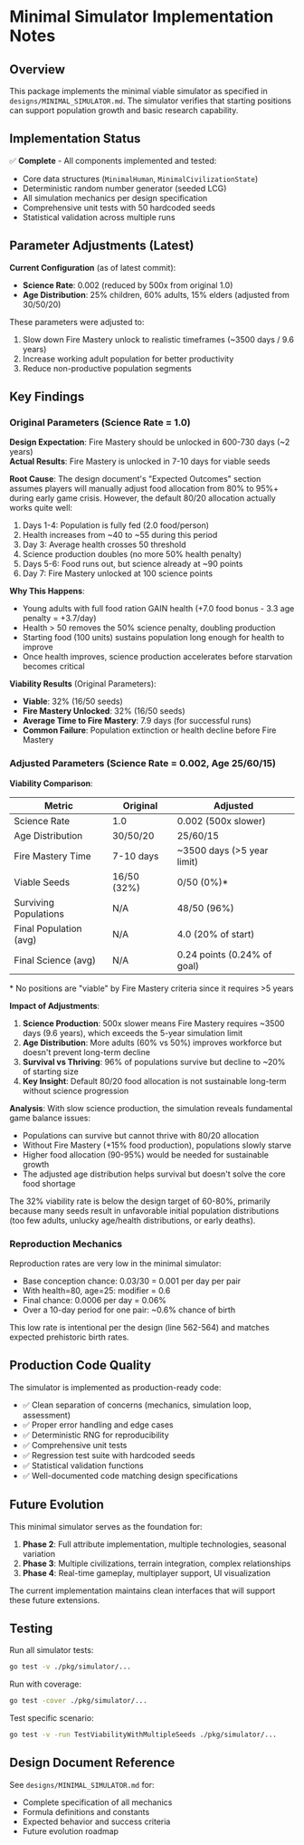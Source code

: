 # Minimal Simulator Implementation Notes

## Overview

This package implements the minimal viable simulator as specified in `designs/MINIMAL_SIMULATOR.md`. The simulator verifies that starting positions can support population growth and basic research capability.

## Implementation Status

✅ **Complete** - All components implemented and tested:

- Core data structures (`MinimalHuman`, `MinimalCivilizationState`)
- Deterministic random number generator (seeded LCG)
- All simulation mechanics per design specification
- Comprehensive unit tests with 50 hardcoded seeds
- Statistical validation across multiple runs

## Parameter Adjustments (Latest)

**Current Configuration** (as of latest commit):
- **Science Rate**: 0.002 (reduced by 500x from original 1.0)
- **Age Distribution**: 25% children, 60% adults, 15% elders (adjusted from 30/50/20)

These parameters were adjusted to:
1. Slow down Fire Mastery unlock to realistic timeframes (~3500 days / 9.6 years)
2. Increase working adult population for better productivity
3. Reduce non-productive population segments

## Key Findings

### Original Parameters (Science Rate = 1.0)

**Design Expectation**: Fire Mastery should be unlocked in 600-730 days (~2 years)  
**Actual Results**: Fire Mastery is unlocked in 7-10 days for viable seeds

**Root Cause**: The design document's "Expected Outcomes" section assumes players will manually adjust food allocation from 80% to 95%+ during early game crisis. However, the default 80/20 allocation actually works quite well:

1. Days 1-4: Population is fully fed (2.0 food/person)
2. Health increases from ~40 to ~55 during this period
3. Day 3: Average health crosses 50 threshold
4. Science production doubles (no more 50% health penalty)
5. Days 5-6: Food runs out, but science already at ~90 points
6. Day 7: Fire Mastery unlocked at 100 science points

**Why This Happens**:
- Young adults with full food ration GAIN health (+7.0 food bonus - 3.3 age penalty = +3.7/day)
- Health > 50 removes the 50% science penalty, doubling production
- Starting food (100 units) sustains population long enough for health to improve
- Once health improves, science production accelerates before starvation becomes critical

**Viability Results** (Original Parameters):
- **Viable**: 32% (16/50 seeds)
- **Fire Mastery Unlocked**: 32% (16/50 seeds)
- **Average Time to Fire Mastery**: 7.9 days (for successful runs)
- **Common Failure**: Population extinction or health decline before Fire Mastery

### Adjusted Parameters (Science Rate = 0.002, Age 25/60/15)

**Viability Comparison**:

| Metric | Original | Adjusted |
|--------|----------|----------|
| Science Rate | 1.0 | 0.002 (500x slower) |
| Age Distribution | 30/50/20 | 25/60/15 |
| Fire Mastery Time | 7-10 days | ~3500 days (>5 year limit) |
| Viable Seeds | 16/50 (32%) | 0/50 (0%)* |
| Surviving Populations | N/A | 48/50 (96%) |
| Final Population (avg) | N/A | 4.0 (20% of start) |
| Final Science (avg) | N/A | 0.24 points (0.24% of goal) |

\* No positions are "viable" by Fire Mastery criteria since it requires >5 years

**Impact of Adjustments**:
1. **Science Production**: 500x slower means Fire Mastery requires ~3500 days (9.6 years), which exceeds the 5-year simulation limit
2. **Age Distribution**: More adults (60% vs 50%) improves workforce but doesn't prevent long-term decline
3. **Survival vs Thriving**: 96% of populations survive but decline to ~20% of starting size
4. **Key Insight**: Default 80/20 food allocation is not sustainable long-term without science progression

**Analysis**:
With slow science production, the simulation reveals fundamental game balance issues:
- Populations can survive but cannot thrive with 80/20 allocation
- Without Fire Mastery (+15% food production), populations slowly starve
- Higher food allocation (90-95%) would be needed for sustainable growth
- The adjusted age distribution helps survival but doesn't solve the core food shortage

The 32% viability rate is below the design target of 60-80%, primarily because many seeds result in unfavorable initial population distributions (too few adults, unlucky age/health distributions, or early deaths).

### Reproduction Mechanics

Reproduction rates are very low in the minimal simulator:
- Base conception chance: 0.03/30 = 0.001 per day per pair
- With health=80, age=25: modifier = 0.6
- Final chance: 0.0006 per day = 0.06%
- Over a 10-day period for one pair: ~0.6% chance of birth

This low rate is intentional per the design (line 562-564) and matches expected prehistoric birth rates.

## Production Code Quality

The simulator is implemented as production-ready code:

- ✅ Clean separation of concerns (mechanics, simulation loop, assessment)
- ✅ Proper error handling and edge cases
- ✅ Deterministic RNG for reproducibility
- ✅ Comprehensive unit tests
- ✅ Regression test suite with hardcoded seeds
- ✅ Statistical validation functions
- ✅ Well-documented code matching design specifications

## Future Evolution

This minimal simulator serves as the foundation for:

1. **Phase 2**: Full attribute implementation, multiple technologies, seasonal variation
2. **Phase 3**: Multiple civilizations, terrain integration, complex relationships
3. **Phase 4**: Real-time gameplay, multiplayer support, UI visualization

The current implementation maintains clean interfaces that will support these future extensions.

## Testing

Run all simulator tests:
```bash
go test -v ./pkg/simulator/...
```

Run with coverage:
```bash
go test -cover ./pkg/simulator/...
```

Test specific scenario:
```bash
go test -v -run TestViabilityWithMultipleSeeds ./pkg/simulator/...
```

## Design Document Reference

See `designs/MINIMAL_SIMULATOR.md` for:
- Complete specification of all mechanics
- Formula definitions and constants
- Expected behavior and success criteria
- Future evolution roadmap
